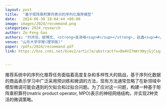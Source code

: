 ```yaml
---
layout: post
title:  "基于矩阵乘积算符表示的序列化推荐模型"
date:   2024-06-30 18:04:44 +00:00
image: images/2024/recommand.png
categories: 2024_research
author: Ze-Feng Gao
authors: "刘沛羽，姚博文, <strong>高泽峰<sup>#</sup></strong>, 赵鑫<sup>#</sup>"
venue: "山东大学学报(理学版)"
paper: /pdfs/2024/recommand.pdf
link: https://kns.cnki.net/kcms2/article/abstract?v=Dm4VI7mKrXNyjGjCsqaY-3Ds66BzrjaBpoObKbvUi_Bj7Mvqanj10tm8Nj9Igm09ZRpaRiiGya5ov6Rl10UtsBBgSppwsoD7Ak0U_K1zPpi3xCkIeRs39l8aM8y8VykkeEB-qgcX9Nm_fRYDxSXKbEhqsU4q27Q1YWH2pW9N13wDCSt1lh4f6pUh7mvX3f9C3Uzd_D1mZid_tvJayfKfBg==&uniplatform=NZKPT


---
```

推荐系统中的序列化推荐任务面临着高度复杂和多样性大的挑战，基于序列化数据的商品表示学习中广泛采用预训练和微调的方法，现有方法通常忽略了在新领域中模型微调可能会遇到的欠拟合和过拟合问题。为了应对这一问题，构建一种基于矩阵乘积算符(matrix product operator, MPO)表示的神经网络结构，并实现2种灵活的微调策略。